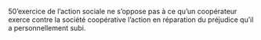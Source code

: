50’exercice de l’action sociale ne s’oppose pas à ce qu’un coopérateur exerce contre la société coopérative l’action en réparation du préjudice qu’il a personnellement subi.